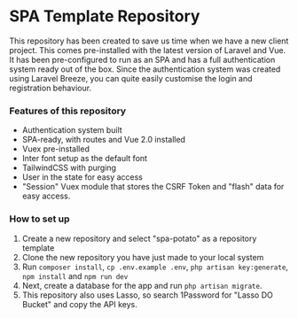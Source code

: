 # SPA Template Repository

This repository has been created to save us time when we have a new client project. This comes pre-installed with
the latest version of Laravel and Vue. It has been pre-configured to run as an SPA and has a full authentication system 
ready out of the box. Since the authentication system was created using Laravel Breeze, you can quite easily customise the 
login and registration behaviour.

### Features of this repository
- Authentication system built
- SPA-ready, with routes and Vue 2.0 installed
- Vuex pre-installed
- Inter font setup as the default font
- TailwindCSS with purging
- User in the state for easy access
- "Session" Vuex module that stores the CSRF Token and "flash" data for easy access.

### How to set up

1. Create a new repository and select "spa-potato" as a repository template
2. Clone the new repository you have just made to your local system
3. Run `composer install`, `cp .env.example .env`, `php artisan key:generate`, `npm install` and `npm run dev`
4. Next, create a database for the app and run `php artisan migrate`.
5. This repository also uses Lasso, so search 1Password for "Lasso DO Bucket" and copy the API keys.
